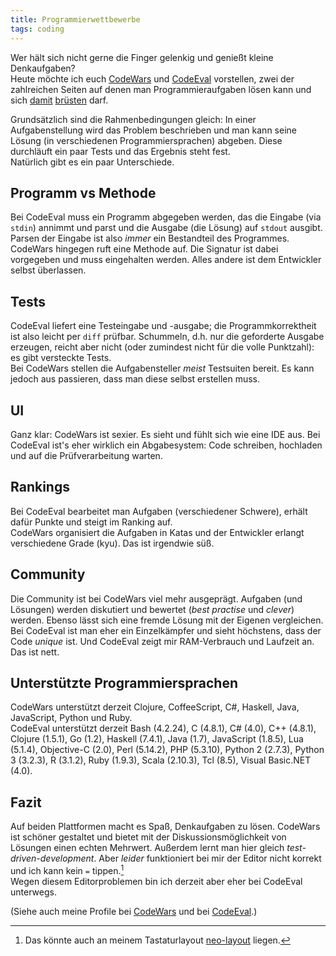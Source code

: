 ```yaml
---
title: Programmierwettbewerbe
tags: coding 
---
```

Wer hält sich nicht gerne die Finger gelenkig und genießt kleine Denkaufgaben?   
Heute möchte ich euch [CodeWars][cw] und [CodeEval][ce] vorstellen, zwei der zahlreichen Seiten auf denen man Programmieraufgaben lösen kann und sich [damit][cw-jo] [brüsten][ce-jo] darf.   

Grundsätzlich sind die Rahmenbedingungen gleich: In einer Aufgabenstellung wird das Problem beschrieben und man kann seine Lösung (in verschiedenen Programmiersprachen) abgeben.
Diese durchläuft ein paar Tests und das Ergebnis steht fest.   
Natürlich gibt es ein paar Unterschiede.


## Programm vs Methode
Bei CodeEval muss ein Programm abgegeben werden, das die Eingabe (via `stdin`) annimmt und parst und die Ausgabe (die Lösung) auf `stdout` ausgibt. Parsen der Eingabe ist also *immer* ein Bestandteil des Programmes.  
CodeWars hingegen ruft eine Methode auf. Die Signatur ist dabei vorgegeben und muss eingehalten werden. Alles andere ist dem Entwickler selbst überlassen.

## Tests
CodeEval liefert eine Testeingabe und -ausgabe; die Programmkorrektheit ist also leicht per `diff` prüfbar. Schummeln, d.h. nur die geforderte Ausgabe erzeugen, reicht aber nicht (oder zumindest nicht für die volle Punktzahl): es gibt versteckte Tests.   
Bei CodeWars stellen die Aufgabensteller *meist* Testsuiten bereit. Es kann jedoch aus passieren, dass man diese selbst erstellen muss.

## UI
Ganz klar: CodeWars ist sexier. Es sieht und fühlt sich wie eine IDE aus. Bei CodeEval ist's eher wirklich ein Abgabesystem: Code schreiben, hochladen und auf die Prüfverarbeitung warten.

## Rankings
Bei CodeEval bearbeitet man Aufgaben (verschiedener Schwere), erhält dafür Punkte und steigt im Ranking auf.   
CodeWars organisiert die Aufgaben in Katas und der Entwickler erlangt verschiedene Grade (kyu). Das ist irgendwie süß.

## Community
Die Community ist bei CodeWars viel mehr ausgeprägt. Aufgaben (und Lösungen) werden diskutiert und bewertet (_best practise_ und _clever_) werden. Ebenso lässt sich eine fremde Lösung mit der Eigenen vergleichen.   
Bei CodeEval ist man eher ein Einzelkämpfer und sieht höchstens, dass der Code _unique_ ist. Und CodeEval zeigt mir RAM-Verbrauch und Laufzeit an. Das ist nett.

## Unterstützte Programmiersprachen
CodeWars unterstützt derzeit Clojure, CoffeeScript, C#, Haskell, Java, JavaScript, Python und Ruby.   
CodeEval unterstützt derzeit Bash (4.2.24), C (4.8.1), C# (4.0), C++ (4.8.1), Clojure (1.5.1), Go (1.2), Haskell (7.4.1), Java (1.7), JavaScript (1.8.5), Lua (5.1.4), Objective-C (2.0), Perl (5.14.2), PHP (5.3.10), Python 2 (2.7.3), Python 3 (3.2.3), R (3.1.2), Ruby (1.9.3), Scala (2.10.3), Tcl (8.5), Visual Basic.NET (4.0).

## Fazit
Auf beiden Plattformen macht es Spaß, Denkaufgaben zu lösen. CodeWars ist schöner gestaltet und bietet mit der Diskussionsmöglichkeit von Lösungen einen echten Mehrwert.
Außerdem lernt man hier gleich *test-driven-development*. 
Aber *leider* funktioniert bei mir der Editor nicht korrekt und ich kann kein `=` tippen.[^1]    
Wegen diesem Editorproblemen bin ich derzeit aber eher bei CodeEval unterwegs.

(Siehe auch meine Profile bei [CodeWars][cw-jo] und bei [CodeEval][ce-jo].)


[cw]: http://www.codewars.com
[cw-jo]: http://www.codewars.com/users/hehejo
[ce]: http://www.codeeval.com
[ce-jo]: https://www.codeeval.com/public/4e829d94a7374570ad477dc2e471ef6f0ad8a281/
[^1]: Das könnte auch an meinem Tastaturlayout [neo-layout](http://www.neo-layout.org) liegen.

